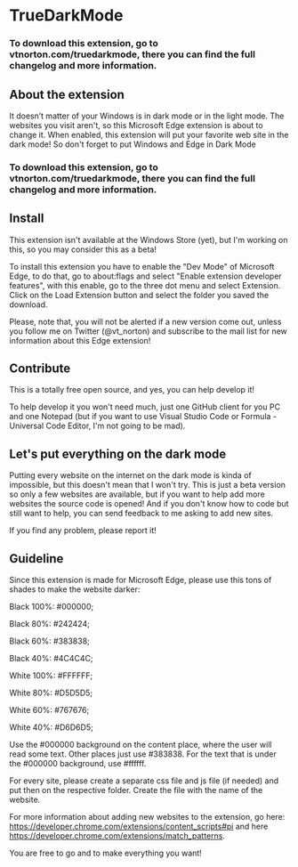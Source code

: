 
# TrueDarkMode

### To download this extension, go to vtnorton.com/truedarkmode, there you can find the full changelog and more information.

## About the extension
It doesn’t matter of your Windows is in dark mode or in the light mode. The websites you visit aren't, so this Microsoft Edge extension is about to change it. When enabled, this extension will put your favorite web site in the dark mode! So don't forget to put Windows and Edge in Dark Mode

### To download this extension, go to vtnorton.com/truedarkmode, there you can find the full changelog and more information.

## Install
This extension isn't available at the Windows Store (yet), but I'm working on this, so you may consider this as a beta! 

To install this extension you have to enable the "Dev Mode" of Microsoft Edge, to do that, go to about:flags and select "Enable extension developer features", with this enable, go to the three dot menu and select Extension. Click on the Load Extension button and select the folder you saved the download. 

Please, note that, you will not be alerted if a new version come out, unless you follow me on Twitter (@vt_norton) and subscribe to the mail list for new information about this Edge extension! 

## Contribute
This is a totally free open source, and yes, you can help develop it!

To help develop it you won't need much, just one GitHub client for you PC and one Notepad (but if you want to use Visual Studio Code or Formula - Universal Code Editor, I'm not going to be mad).

## Let's put everything on the dark mode
Putting every website on the internet on the dark mode is kinda of impossible, but this doesn't mean that I won't try. This is just a beta version so only a few websites are available, but if you want to help add more websites the source code is opened! And if you don't know how to code but still want to help, you can send feedback to me asking to add new sites. 

If you find any problem, please report it! 

## Guideline

Since this extension is made for Microsoft Edge, please use this tons of shades to make the website darker:

Black 100%: #000000;

Black  80%: #242424;

Black  60%: #383838;

Black  40%: #4C4C4C;


White 100%: #FFFFFF;

White  80%: #D5D5D5;

White  60%: #767676;

White  40%: #D6D6D5;

Use the #000000 background on the content place, where the user will read some text. Other places just use #383838. For the text that is under the #000000 background, use #ffffff.

For every site, please create a separate css file and js file (if needed) and put then on the respective folder. Create the file with the name of the website.

For more information about adding new websites to the extension, go here: https://developer.chrome.com/extensions/content_scripts#pi and here https://developer.chrome.com/extensions/match_patterns. 

You are free to go and to make everything you want!
